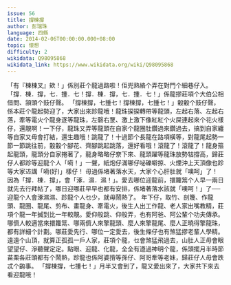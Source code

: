 ```yaml
---
issue: 56
title: 撐棟撐
author: 彭瑞珠
language: 四縣
date: 2014-02-06T00:00:00.000+08:00
topic: 懷想
difficulty: 2
wikidata: Q98095868
wikidata_link: https://www.wikidata.org/wiki/Q98095868
---
```

「有『棟棟叉』欸！」係別莊个龍過路啦！佢兜熟絡个弄在對門个細巷仔入。「撐．棟．撐，七．揰．七！撐．棟．撐，七．揰．七！」係龍摎莊項个大伯公相借問、頷頭个鼓仔聲。
「撐棟撐，七揰七！撐棟撐，七揰七！」轂轂个鼓仔聲，係本莊个龍起勢迎了，大家出來跈龍哦！龍珠捩捩轉帶等龍頭，左起右落、左起右落，牽等電火个龍身逐等龍珠，左磬右覂、激上激下像紅紅个火屎連起來个花火樣仔，還靚啊！一下仔，龍珠又弄等龍頭在自家个龍圈肚鑽過來鑽過去，搞到自家纏等自家又毋會打結，還生趣哦！跳龍了！十過節个長龍在路項橫等，對龍尾起勢一節一節跳往前，轂轂个腳花、齊腳跳起跳落，還好看哦！滾龍了！滾龍了！龍身箍起龍頭，龍頭分自家捲著了，龍身略略仔尞下來、龍頭躍等龍珠放勢牯撐高，歸莊仔人都跈等迎龍个人「嗬！」一聲，紙炮仔滿哪仔咇礫噼掠、火煙沖上天頂像也跈等大家䢍講「嗬(好)」樣仔！
毋過係堵著落水天，大家个心肝肚就「噢呵」了！因為「撐．棟．撐」，會「涿．濕．濕！」。愛去哪位迎龍前，擐籮䈪个人早一兩日就先去行拜帖了，哪日迎哪莊早早也都有安排，係堵著落水該就「噢呵！」了──迎龍个人會涿濕濕、跈龍个人乜少，就毋鬧熱了。
年下仔，取竹、剖篾、作龍頭、龍圈、龍尾、剪布、畫龍身、牽電火，後生人出工作龍、老人家出嘴教精，莊項个龍一年搣到比一年較靚。愛仰般跳、仰般弄，也有阿爸、阿公輩个功夫傳承。哪儕人較適當來擐籮䈪、哪兩儕人來擎龍頭、麼人來擎龍尾、麼人正曉得擎龍珠，都有詳細个計劃。哪莊愛先行、哪位一定愛去，後生條仔也有煞猛摎老輩人學精。遠遠个山頂，就算正孤孤一戶人家，莊項个龍，乜會煞猛飛過去，山肚人正毋會眼望望仔、淨聽聲定定。點眼、迎龍、化龍，全全有遵過神明个龍，係頭擺月半時節苗栗各莊頭都有个鬧熱，跈龍也係阿婆揹等孫仔、阿哥牽等老妹，歸莊仔人毋會跌忒个齣事。
「撐棟撐，七揰七！」月半又會到了，龍又愛出來了，大家共下來去看迎龍哦！